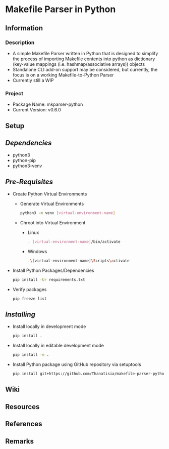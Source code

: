 Makefile Parser in Python
=========================

## Information

### Description
+ A simple Makefile Parser written in Python that is designed to simplify the process of importing Makefile contents into python as dictionary (key-value mappings (i.e. hashmap/associative arrays)) objects
+ Standalone CLI add-on support may be considered, but currently, the focus is on a working Makefile-to-Python Parser
+ Currently still a WIP

### Project
+ Package Name: mkparser-python
+ Current Version: v0.6.0

## Setup

*Dependencies*
--------------
+ python3
+ python-pip
+ python3-venv

*Pre-Requisites*
----------------
- Create Python Virtual Environments
    - Generate Virtual Environments
        ```bash
        python3 -m venv [virtual-environment-name]
        ```

    - Chroot into Virtual Environment
        - Linux
            ```bash
            . [virtual-environment-name]/bin/activate
            ```
        - Windows
            ```bash
            .\[virtual-environment-name]\Scripts\activate
            ```

- Install Python Packages/Dependencies
    ```bash
    pip install -Ur requirements.txt
    ```

- Verify packages
    ```bash
    pip freeze list
    ```

*Installing*
------------
- Install locally in development mode
    ```bash
    pip install .
    ```

- Install locally in editable development mode
    ```bash
    pip install -e .
    ```

- Install Python package using GitHub repository via setuptools
    ```bash
    pip install git+https://github.com/Thanatisia/makefile-parser-python
    ```

## Wiki

## Resources

## References

## Remarks

